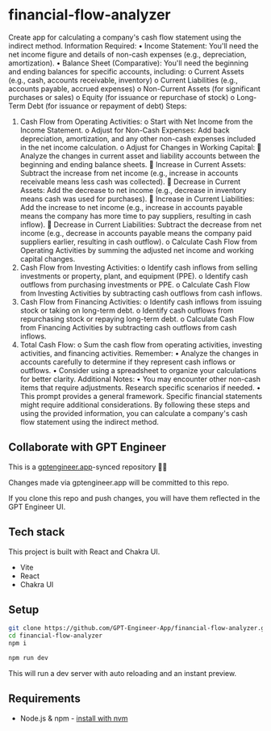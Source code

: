 # financial-flow-analyzer

Create app for calculating a company's cash flow statement using the indirect method.
Information Required:
•	Income Statement: You'll need the net income figure and details of non-cash expenses (e.g., depreciation, amortization).
•	Balance Sheet (Comparative): You'll need the beginning and ending balances for specific accounts, including: 
o	Current Assets (e.g., cash, accounts receivable, inventory)
o	Current Liabilities (e.g., accounts payable, accrued expenses)
o	Non-Current Assets (for significant purchases or sales)
o	Equity (for issuance or repurchase of stock)
o	Long-Term Debt (for issuance or repayment of debt)
Steps:
1.	Cash Flow from Operating Activities:
o	Start with Net Income from the Income Statement.
o	Adjust for Non-Cash Expenses: Add back depreciation, amortization, and any other non-cash expenses included in the net income calculation.
o	Adjust for Changes in Working Capital: 
	Analyze the changes in current asset and liability accounts between the beginning and ending balance sheets. 
	Increase in Current Assets: Subtract the increase from net income (e.g., increase in accounts receivable means less cash was collected).
	Decrease in Current Assets: Add the decrease to net income (e.g., decrease in inventory means cash was used for purchases).
	Increase in Current Liabilities: Add the increase to net income (e.g., increase in accounts payable means the company has more time to pay suppliers, resulting in cash inflow).
	Decrease in Current Liabilities: Subtract the decrease from net income (e.g., decrease in accounts payable means the company paid suppliers earlier, resulting in cash outflow).
o	Calculate Cash Flow from Operating Activities by summing the adjusted net income and working capital changes.
2.	Cash Flow from Investing Activities:
o	Identify cash inflows from selling investments or property, plant, and equipment (PPE).
o	Identify cash outflows from purchasing investments or PPE.
o	Calculate Cash Flow from Investing Activities by subtracting cash outflows from cash inflows.
3.	Cash Flow from Financing Activities:
o	Identify cash inflows from issuing stock or taking on long-term debt.
o	Identify cash outflows from repurchasing stock or repaying long-term debt.
o	Calculate Cash Flow from Financing Activities by subtracting cash outflows from cash inflows.
4.	Total Cash Flow:
o	Sum the cash flow from operating activities, investing activities, and financing activities.
Remember:
•	Analyze the changes in accounts carefully to determine if they represent cash inflows or outflows.
•	Consider using a spreadsheet to organize your calculations for better clarity.
Additional Notes:
•	You may encounter other non-cash items that require adjustments. Research specific scenarios if needed.
•	This prompt provides a general framework. Specific financial statements might require additional considerations.
By following these steps and using the provided information, you can calculate a company's cash flow statement using the indirect method.


## Collaborate with GPT Engineer

This is a [gptengineer.app](https://gptengineer.app)-synced repository 🌟🤖

Changes made via gptengineer.app will be committed to this repo.

If you clone this repo and push changes, you will have them reflected in the GPT Engineer UI.

## Tech stack

This project is built with React and Chakra UI.

- Vite
- React
- Chakra UI

## Setup

```sh
git clone https://github.com/GPT-Engineer-App/financial-flow-analyzer.git
cd financial-flow-analyzer
npm i
```

```sh
npm run dev
```

This will run a dev server with auto reloading and an instant preview.

## Requirements

- Node.js & npm - [install with nvm](https://github.com/nvm-sh/nvm#installing-and-updating)
